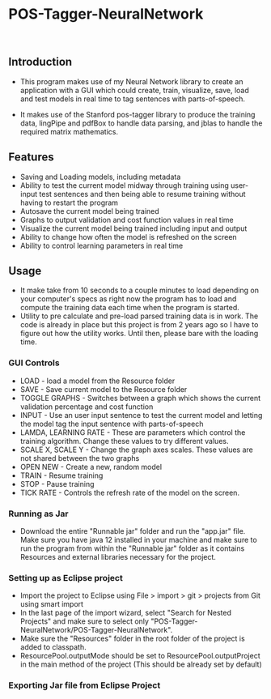 # POS-Tagger-NeuralNetwork
<br>

## Introduction

* This program makes use of my Neural Network library to create an application with a GUI which could create, train, visualize, save, load and test models in real time to tag sentences with parts-of-speech. 

* It makes use of the Stanford pos-tagger library to produce the training data, lingPipe and pdfBox to handle data parsing, and jblas to handle the required matrix mathematics.

## Features

* Saving and Loading models, including metadata
* Ability to test the current model midway through training using user-input test sentences and then being able to resume training without having to restart the program
* Autosave the current model being trained
* Graphs to output validation and cost function values in real time
* Visualize the current model being trained including input and output
* Ability to change how often the model is refreshed on the screen
* Ability to control learning parameters in real time

## Usage

* It make take from 10 seconds to a couple minutes to load depending on your computer's specs as right now the program has to load and compute the training data each time when the program is started.
* Utility to pre calculate and pre-load parsed training data is in work. The code is already in place but this project is from 2 years ago so I have to figure out how the utility works. Until then, please bare with the loading time. 

### GUI Controls

* LOAD - load a model from the Resource folder
* SAVE - Save current model to the Resource folder
* TOGGLE GRAPHS - Switches between a graph which shows the current validation percentage and cost function
* INPUT - Use an user input sentence to test the current model and letting the model tag the input sentence with parts-of-speech
* LAMDA, LEARNING RATE - These are parameters which control the training algorithm. Change these values to try different values.
* SCALE X, SCALE Y - Change the graph axes scales. These values are not shared between the two graphs
* OPEN NEW - Create a new, random model
* TRAIN - Resume training
* STOP - Pause training
* TICK RATE - Controls the refresh rate of the model on the screen. 

### Running as Jar
* Download the entire "Runnable jar" folder and run the "app.jar" file. Make sure you have java 12 installed in your machine and make sure to run the program from within the "Runnable jar" folder as it contains Resources and external libraries necessary for the project.

### Setting up as Eclipse project
* Import the project to Eclipse using File > import > git > projects from Git using smart import
* In the last page of the import wizard, select "Search for Nested Projects" and make sure to select only "POS-Tagger-NeuralNetwork/POS-Tagger-NeuralNetwork".
* Make sure the "Resources" folder in the root folder of the project is added to classpath.
* ResourcePool.outputMode should be set to ResourcePool.outputProject in the main method of the project (This should be already set by default)

### Exporting Jar file from Eclipse Project
